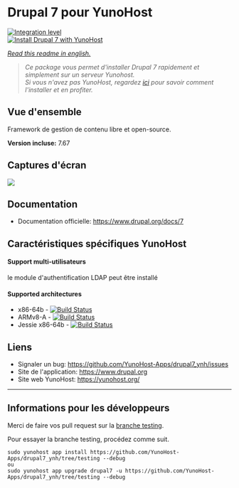 # Drupal 7 pour YunoHost

[![Integration level](https://dash.yunohost.org/integration/drupal7.svg)](https://dash.yunohost.org/appci/app/drupal7)  
[![Install Drupal 7 with YunoHost](https://install-app.yunohost.org/install-with-yunohost.png)](https://install-app.yunohost.org/?app=drupal7)

*[Read this readme in english.](./README.md)* 

> *Ce package vous permet d'installer Drupal 7 rapidement et simplement sur un serveur Yunohost.  
Si vous n'avez pas YunoHost, regardez [ici](https://yunohost.org/#/install) pour savoir comment l'installer et en profiter.*

## Vue d'ensemble
Framework de gestion de contenu libre et open-source.

**Version incluse:** 7.67

## Captures d'écran

![](https://www.drupal.org/files/issues/D7-screenshot.png)

## Documentation

 * Documentation officielle: https://www.drupal.org/docs/7

## Caractéristiques spécifiques YunoHost

#### Support multi-utilisateurs

le module d'authentification LDAP peut être installé

#### Supported architectures

* x86-64b - [![Build Status](https://ci-apps.yunohost.org/ci/logs/drupal7%20%28Apps%29.svg)](https://ci-apps.yunohost.org/ci/apps/drupal7/)
* ARMv8-A - [![Build Status](https://ci-apps-arm.yunohost.org/ci/logs/drupal7%20%28Apps%29.svg)](https://ci-apps-arm.yunohost.org/ci/apps/drupal7/)
* Jessie x86-64b - [![Build Status](https://ci-stretch.nohost.me/ci/logs/drupal7%20%28Apps%29.svg)](https://ci-stretch.nohost.me/ci/apps/drupal7/)

## Liens

 * Signaler un bug: https://github.com/YunoHost-Apps/drupal7_ynh/issues
 * Site de l'application: https://www.drupal.org
 * Site web YunoHost: https://yunohost.org/

---

Informations pour les développeurs
----------------

Merci de faire vos pull request sur la [branche testing](https://github.com/YunoHost-Apps/drupal7_ynh/tree/testing).

Pour essayer la branche testing, procédez comme suit.
```
sudo yunohost app install https://github.com/YunoHost-Apps/drupal7_ynh/tree/testing --debug
ou
sudo yunohost app upgrade drupal7 -u https://github.com/YunoHost-Apps/drupal7_ynh/tree/testing --debug
```
